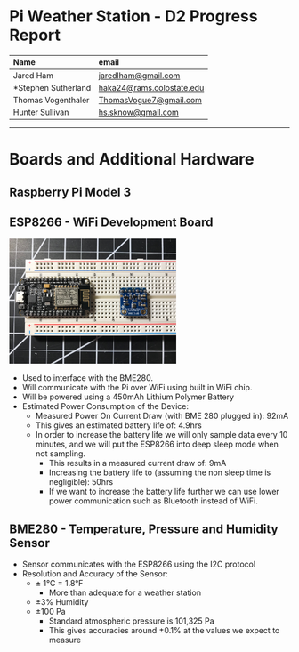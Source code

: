 # Pi Weather Station - D2 Progress Report

| Name | email     |
| :------------- | :------------- |
| Jared Ham      | jaredlham@gmail.com      |
| \*Stephen Sutherland | haka24@rams.colostate.edu |
| Thomas Vogenthaler | ThomasVogue7@gmail.com |
| Hunter Sullivan     | hs.sknow@gmail.com   |

---

# Boards and Additional Hardware

## Raspberry Pi Model 3

## ESP8266 - WiFi Development Board

<img src="ESP8266WithBME280.jpg" width="300">

* Used to interface with the BME280.
* Will communicate with the Pi over WiFi using built in WiFi chip.
* Will be powered using a 450mAh Lithium Polymer Battery
* Estimated Power Consumption of the Device:
    * Measured Power On Current Draw (with BME 280 plugged in): 92mA
    * This gives an estimated battery life of: 4.9hrs
    * In order to increase the battery life we will only sample data every 10 minutes, and we will put the ESP8266 into deep sleep mode when not sampling.
        * This results in a measured current draw of: 9mA
        * Increasing the battery life to (assuming the non sleep time is negligible): 50hrs
        * If we want to increase the battery life further we can use lower power communication such as Bluetooth instead of WiFi.


## BME280 - Temperature, Pressure and Humidity Sensor
* Sensor communicates with the ESP8266 using the I2C protocol
* Resolution and Accuracy of the Sensor:
   * ± 1&deg;C = 1.8&deg;F
       * More than adequate for a weather station
   * ±3% Humidity
   * ±100 Pa
       * Standard atmospheric pressure is 101,325 Pa
       * This gives accuracies around ±0.1% at the values we expect to measure
